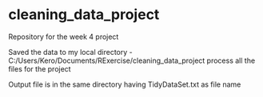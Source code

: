 # cleaning_data_project
Repository for the week 4 project

Saved the data to my local directory - C:/Users/Kero/Documents/RExercise/cleaning_data_project
process all the files for the project

Output file is in the same directory having TidyDataSet.txt as file name

